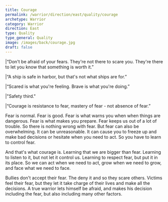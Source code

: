 ```yaml
---
title: Courage
permalink: /warrior/direction/east/quality/courage
archetype: Warrior
category: Warrior
direction: East
type: Quality
type_general: Quality
image: /images/back/courage.jpg
draft: false
---
```

  
  
|“Don't be afraid of your fears. They're not there to scare you. They're there to let you know that something is worth it.”  
  
  
|“A ship is safe in harbor, but that's not what ships are for.”   
  
  
|“Scared is what you're feeling. Brave is what you're doing.”   
  
  
|"Safety third."  
  
  
|“Courage is resistance to fear, mastery of fear - not absence of fear.”   
  
Fear is normal. Fear is good. Fear is what warns you when when things are dangerous. Fear is what makes you prepare. Fear keeps us out of a lot of trouble. So there is nothing wrong with fear. But fear can also be overwhelming. It can be unreasonable. It can cause you to freeze up and make bad decisions or hesitate when you need to act. So you have to learn to control fear.   
  
And that's what courage is. Learning that we are bigger than fear. Learning to listen to it, but not let it control us. Learning to respect fear, but put it in its place. So we can act when we need to act, grow when we need to grow, and face what we need to face.   
  
Bullies don't accept their fear. The deny it and so they scare others. Victims feel their fear, but they let it take charge of their lives and make all the decisions. A true warrior lets himself be afraid, and makes his decision including the fear, but also including many other factors.   
  
  
 

